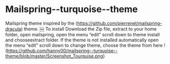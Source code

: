 # Mailspring--turquoise--theme
Mailspring theme inspired by the (https://github.com/pierrenel/mailspring-dracula) theme. 
￼ 
To install Download the Zip file, extract to your home folder, open mailspring, open the menu “edit” scroll down to theme install and chooseextract folder. If the theme is not installed automatically open the menu “edit” scroll down to change theme, choose the theme from here
!(https://github.com/hanny00/mailspring--turquoise--theme/blob/master/Screenshot_Tourquise.png)
